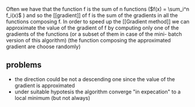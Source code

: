 
Often we have that the function f is the sum of n functions ($f(x) = \sum_i^n f_i(x)$ ) and so the [[gradient]] of f is the sum of the gradients in all the functions composing f. 
In order to speed up the [[Gradient method]] we can approximate the value of the gradient of f by computing only one of the gradients of the functions (or a subset of them in case of the mini- batch version of this algorithm) (the function composing the approximated gradient are choose randomly)

## problems 
- the direction could be not a descending one since the value of the gradient is approximated
- under suitable hypotesis the algorithm converge "in expecation" to a local minimum (but not always)